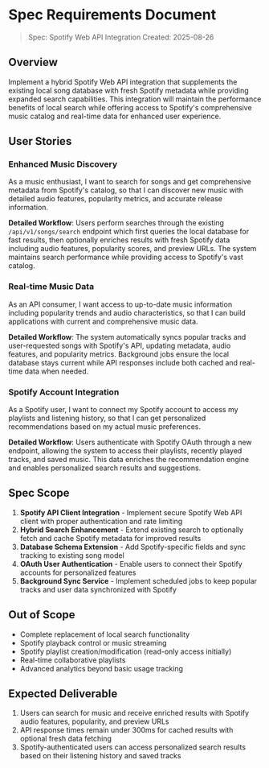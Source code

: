 # Spec Requirements Document

> Spec: Spotify Web API Integration
> Created: 2025-08-26

## Overview

Implement a hybrid Spotify Web API integration that supplements the existing local song database with fresh Spotify metadata while providing expanded search capabilities. This integration will maintain the performance benefits of local search while offering access to Spotify's comprehensive music catalog and real-time data for enhanced user experience.

## User Stories

### Enhanced Music Discovery

As a music enthusiast, I want to search for songs and get comprehensive metadata from Spotify's catalog, so that I can discover new music with detailed audio features, popularity metrics, and accurate release information.

**Detailed Workflow**: Users perform searches through the existing `/api/v1/songs/search` endpoint which first queries the local database for fast results, then optionally enriches results with fresh Spotify data including audio features, popularity scores, and preview URLs. The system maintains search performance while providing access to Spotify's vast catalog.

### Real-time Music Data

As an API consumer, I want access to up-to-date music information including popularity trends and audio characteristics, so that I can build applications with current and comprehensive music data.

**Detailed Workflow**: The system automatically syncs popular tracks and user-requested songs with Spotify's API, updating metadata, audio features, and popularity metrics. Background jobs ensure the local database stays current while API responses include both cached and real-time data when needed.

### Spotify Account Integration

As a Spotify user, I want to connect my Spotify account to access my playlists and listening history, so that I can get personalized recommendations based on my actual music preferences.

**Detailed Workflow**: Users authenticate with Spotify OAuth through a new endpoint, allowing the system to access their playlists, recently played tracks, and saved music. This data enriches the recommendation engine and enables personalized search results and suggestions.

## Spec Scope

1. **Spotify API Client Integration** - Implement secure Spotify Web API client with proper authentication and rate limiting
2. **Hybrid Search Enhancement** - Extend existing search to optionally fetch and cache Spotify metadata for improved results
3. **Database Schema Extension** - Add Spotify-specific fields and sync tracking to existing song model
4. **OAuth User Authentication** - Enable users to connect their Spotify accounts for personalized features
5. **Background Sync Service** - Implement scheduled jobs to keep popular tracks and user data synchronized with Spotify

## Out of Scope

- Complete replacement of local search functionality
- Spotify playback control or music streaming
- Spotify playlist creation/modification (read-only access initially)
- Real-time collaborative playlists
- Advanced analytics beyond basic usage tracking

## Expected Deliverable

1. Users can search for music and receive enriched results with Spotify audio features, popularity, and preview URLs
2. API response times remain under 300ms for cached results with optional fresh data fetching
3. Spotify-authenticated users can access personalized search results based on their listening history and saved tracks